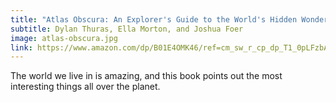 ```yaml
---
title: "Atlas Obscura: An Explorer's Guide to the World's Hidden Wonders"
subtitle: Dylan Thuras, Ella Morton, and Joshua Foer
image: atlas-obscura.jpg
link: https://www.amazon.com/dp/B01E4OMK46/ref=cm_sw_r_cp_dp_T1_0pLFzbANJP9XX
---
```


The world we live in is amazing, and this book points out the most interesting
things all over the planet. 
